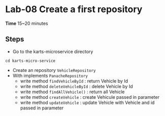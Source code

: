 # Lab-08 Create a first repository

**Time** 15~20 minutes

## Steps

- Go to the  karts-microservice directory
```shell
cd karts-micro-service
```

- Create an repository ```VehicleRepository```
- With implements ```PanacheRepository```
  - write method ```findVehicleById``` : return Vehicle by Id
  - write method ```deleteVehicleById``` : delete Vehicle by Id
  - write method ```findAllVehicle()``` : return all Vehicle
  - write method ```createVehicle``` : create Vehicule passed in parameter
  - write method ```updateVehicle``` : update Vehicle with Vehicle and id passed in parameter

